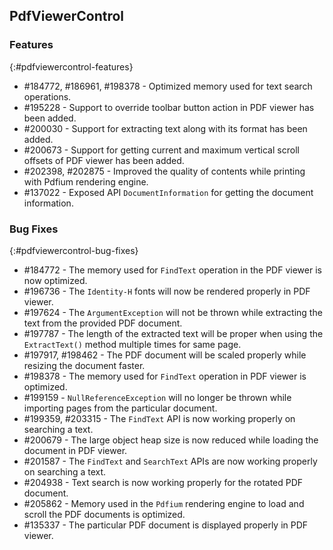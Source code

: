 ## PdfViewerControl

### Features
{:#pdfviewercontrol-features}

* \#184772, \#186961, \#198378 - Optimized memory used for text search operations.
* \#195228 - Support to override toolbar button action in PDF viewer has been added.
* \#200030 - Support for extracting text along with its format has been added.
* \#200673 - Support for getting current and maximum vertical scroll offsets of PDF viewer has been added.
* \#202398, \#202875 - Improved the quality of contents while printing with Pdfium rendering engine.
* \#137022 - Exposed API `DocumentInformation` for getting the document information.

### Bug Fixes
{:#pdfviewercontrol-bug-fixes} 

* \#184772 - The memory used for `FindText` operation in the PDF viewer is now optimized.
* \#196736 - The `Identity-H` fonts will now be rendered properly in PDF viewer. 
* \#197624 - The `ArgumentException` will not be thrown while extracting the text from the provided PDF document.
* \#197787 - The length of the extracted text will be proper when using the `ExtractText()` method multiple times for same page.
* \#197917, \#198462 - The PDF document will be scaled properly while resizing the document faster.
* \#198378 - The memory used for `FindText` operation in PDF viewer is optimized.
* \#199159 - `NullReferenceException` will no longer be thrown while importing pages from the particular document.
* \#199359, \#203315 - The `FindText` API is now working properly on searching a text.
* \#200679 - The large object heap size is now reduced while loading the document in PDF viewer.
* \#201587 - The `FindText` and `SearchText` APIs are now working properly on searching a text.
* \#204938 - Text search is now working properly for the rotated PDF document.
* \#205862 - Memory used in the `Pdfium` rendering engine to load and scroll the PDF documents is optimized.
* \#135337 - The particular PDF document is displayed properly in PDF viewer.
